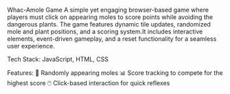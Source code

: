 Whac-Amole Game
A simple yet engaging browser-based game where players must click on appearing moles to score points while avoiding the dangerous plants. The game features dynamic tile updates, randomized mole and plant positions, and a scoring system.It includes interactive elements, event-driven gameplay, and a reset functionality for a seamless user experience.

Tech Stack: JavaScript, HTML, CSS

Features:
🎯 Randomly appearing moles
📊 Score tracking to compete for the highest score
🖱️ Click-based interaction for quick reflexes

